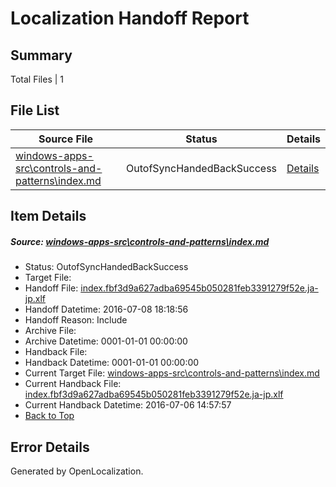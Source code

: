# <a name='report-top'></a> Localization Handoff Report

## Summary
 Total Files | 1

## File List
 Source File | Status | Details 
 ----------- | ------ | ------- 
 [windows-apps-src\controls-and-patterns\index.md](https://github.com/Microsoft/windows-apps/blob/7c45a464be250e210df48d3fdef35f00d77e16d5/windows-apps-src/controls-and-patterns/index.md) | OutofSyncHandedBackSuccess | [Details](#23fdd3513d11a0fa0171e50fe71d49c8e3db73761903)

## Item Details
##### <a name='23fdd3513d11a0fa0171e50fe71d49c8e3db73761903'></a> Source: [windows-apps-src\controls-and-patterns\index.md](https://github.com/Microsoft/windows-apps/blob/7c45a464be250e210df48d3fdef35f00d77e16d5/windows-apps-src/controls-and-patterns/index.md)
* Status: OutofSyncHandedBackSuccess
* Target File: 
* Handoff File: [index.fbf3d9a627adba69545b050281feb3391279f52e.ja-jp.xlf](https://github.com/Microsoft/WDG.handoff/blob/3664c5c3ea0626051422a8337d6b961944fd1536/ol-handoff/Microsoft/windows-apps.ja-jp/master/index.fbf3d9a627adba69545b050281feb3391279f52e.ja-jp.xlf)
* Handoff Datetime: 2016-07-08 18:18:56
* Handoff Reason: Include
* Archive File: 
* Archive Datetime: 0001-01-01 00:00:00
* Handback File: 
* Handback Datetime: 0001-01-01 00:00:00
* Current Target File: [windows-apps-src\controls-and-patterns\index.md](https://github.com/Microsoft/windows-apps.ja-jp/blob/50184089ee68f46cd2f416adf3a3994777b91210/windows-apps-src/controls-and-patterns/index.md)
* Current Handback File: [index.fbf3d9a627adba69545b050281feb3391279f52e.ja-jp.xlf](https://github.com/Microsoft/WDG.handback/blob/4b30c8e256811740592ee2bde985c1f06955abde/ol-handback/Microsoft/windows-apps.ja-jp/master/index.fbf3d9a627adba69545b050281feb3391279f52e.ja-jp.xlf)
* Current Handback Datetime: 2016-07-06 14:57:57
* [Back to Top](#report-top)


## Error Details

Generated by OpenLocalization.
